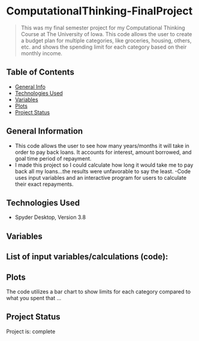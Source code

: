 # ComputationalThinking-FinalProject
> This was my final semester project for my Computational Thinking Course at The University of Iowa. This code allows the user to create a budget plan for multiple categories, like groceries, housing, others, etc. and shows the spending limit for each category based on their monthly income. 


## Table of Contents
* [General Info](#general-information)
* [Technologies Used](#technologies-used)
* [Variables](#variables)
* [Plots](#plots)
* [Project Status](#project-status)





## General Information
- This code allows the user to see how many years/months it will take in order to pay back loans. It accounts for interest, amount borrowed, and goal time period of repayment.
- I made this project so I could calculate how long it would take me to pay back all my loans...the results were unfavorable to say the least.
-Code uses input variables and an interactive program for users to calculate their exact repayments.


## Technologies Used
- Spyder Desktop, Version 3.8


## Variables
List of input variables/calculations (code):
- 


## Plots
The code utilizes a bar chart to show limits for each category compared to what you spent that ...


## Project Status
Project is: complete
